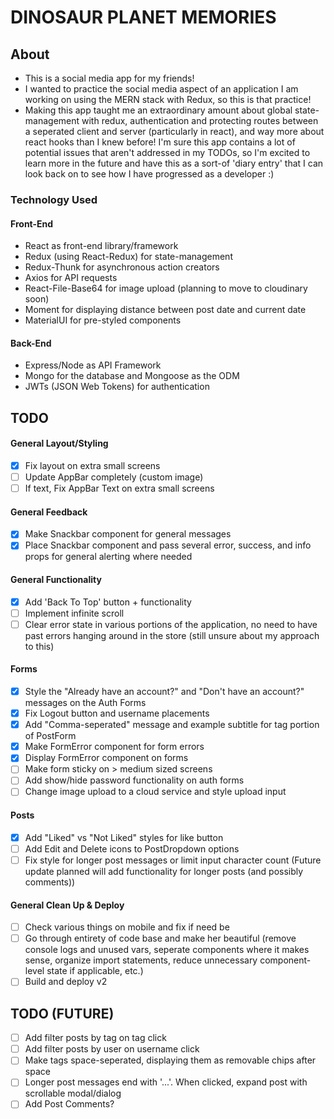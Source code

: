 # DINOSAUR PLANET MEMORIES

## About

- This is a social media app for my friends!
- I wanted to practice the social media aspect of an application I am working on using the MERN stack with Redux, so this is that practice!
- Making this app taught me an extraordinary amount about global state-management with redux, authentication and protecting routes between a seperated client and server (particularly in react), and way more about react hooks than I knew before! I'm sure this app contains a lot of potential issues that aren't addressed in my TODOs, so I'm excited to learn more in the future and have this as a sort-of 'diary entry' that I can look back on to see how I have progressed as a developer :)

### Technology Used

#### Front-End

- React as front-end library/framework
- Redux (using React-Redux) for state-management
- Redux-Thunk for asynchronous action creators
- Axios for API requests
- React-File-Base64 for image upload (planning to move to cloudinary soon)
- Moment for displaying distance between post date and current date
- MaterialUI for pre-styled components

#### Back-End

- Express/Node as API Framework
- Mongo for the database and Mongoose as the ODM
- JWTs (JSON Web Tokens) for authentication

## TODO

#### General Layout/Styling

- [x] Fix layout on extra small screens
- [ ] Update AppBar completely (custom image)
- [ ] If text, Fix AppBar Text on extra small screens

#### General Feedback

- [x] Make Snackbar component for general messages
- [x] Place Snackbar component and pass several error, success, and info props for general alerting where needed

#### General Functionality

- [x] Add 'Back To Top' button + functionality
- [ ] Implement infinite scroll
- [ ] Clear error state in various portions of the application, no need to have past errors hanging around in the store (still unsure about my approach to this)

#### Forms

- [x] Style the "Already have an account?" and "Don't have an account?" messages on the Auth Forms
- [x] Fix Logout button and username placements
- [x] Add "Comma-seperated" message and example subtitle for tag portion of PostForm
- [x] Make FormError component for form errors
- [x] Display FormError component on forms
- [ ] Make form sticky on > medium sized screens
- [ ] Add show/hide password functionality on auth forms
- [ ] Change image upload to a cloud service and style upload input

#### Posts

- [x] Add "Liked" vs "Not Liked" styles for like button
- [ ] Add Edit and Delete icons to PostDropdown options
- [ ] Fix style for longer post messages or limit input character count (Future update planned will add functionality for longer posts (and possibly comments))

#### General Clean Up & Deploy

- [ ] Check various things on mobile and fix if need be
- [ ] Go through entirety of code base and make her beautiful (remove console logs and unused vars, seperate components where it makes sense, organize import statements, reduce unnecessary component-level state if applicable, etc.)
- [ ] Build and deploy v2

## TODO (FUTURE)

- [ ] Add filter posts by tag on tag click
- [ ] Add filter posts by user on username click
- [ ] Make tags space-seperated, displaying them as removable chips after space
- [ ] Longer post messages end with '...'. When clicked, expand post with scrollable modal/dialog
- [ ] Add Post Comments?
